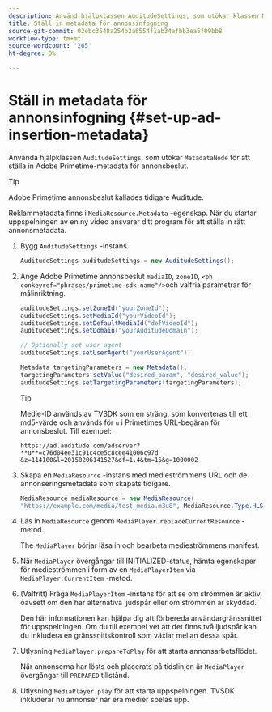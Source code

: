 ```yaml
---
description: Använd hjälpklassen AuditudeSettings, som utökar klassen MetadataNode, för att ställa in Adobe Primetime-metadata för annonsbeslut.
title: Ställ in metadata för annonsinfogning
source-git-commit: 02ebc3548a254b2a6554f1ab34afbb3ea5f09bb8
workflow-type: tm+mt
source-wordcount: '265'
ht-degree: 0%

---
```


# Ställ in metadata för annonsinfogning {#set-up-ad-insertion-metadata}

Använda hjälpklassen `AuditudeSettings`, som utökar `MetadataNode` för att ställa in Adobe Primetime-metadata för annonsbeslut.

>[!TIP]
>
>Adobe Primetime annonsbeslut kallades tidigare Auditude.

Reklammetadata finns i `MediaResource.Metadata` -egenskap. När du startar uppspelningen av en ny video ansvarar ditt program för att ställa in rätt annonsmetadata.

1. Bygg `AuditudeSettings` -instans.

   ```java
   AuditudeSettings auditudeSettings = new AuditudeSettings();
   ```

1. Ange Adobe Primetime annonsbeslut `mediaID`, `zoneID`, `<ph conkeyref="phrases/primetime-sdk-name"/>`och valfria parametrar för målinriktning.

   ```java
   auditudeSettings.setZoneId("yourZoneId"); 
   auditudeSettings.setMediaId("yourVideoId"); 
   auditudeSettings.setDefaultMediaId("defVideoId"); 
   auditudeSettings.setDomain("yourAuditudeDomain"); 
   
   // Optionally set user agent  
   auditudeSettings.setUserAgent("yourUserAgent"); 
   
   Metadata targetingParameters = new Metadata(); 
   targetingParameters.setValue("desired_param", "desired_value"); 
   auditudeSettings.setTargetingParameters(targetingParameters);
   ```

   >[!TIP]
   >
   >Medie-ID används av TVSDK som en sträng, som konverteras till ett md5-värde och används för `u` i Primetimes URL-begäran för annonsbeslut. Till exempel:
   >
   >`https://ad.auditude.com/adserver? **u**=c76d04ee31c91c4ce5c8cee41006c97d &z=114100&l=20150206141527&of=1.4&tm=15&g=1000002`

1. Skapa en `MediaResource` -instans med medieströmmens URL och de annonseringsmetadata som skapats tidigare.

   ```java
   MediaResource mediaResource = new MediaResource( 
   "https://example.com/media/test_media.m3u8", MediaResource.Type.HLS, Metadata);
   ```

1. Läs in `MediaResource` genom `MediaPlayer.replaceCurrentResource` -metod.

   The `MediaPlayer` börjar läsa in och bearbeta medieströmmens manifest.

1. När `MediaPlayer` övergångar till INITIALIZED-status, hämta egenskaper för medieströmmen i form av en `MediaPlayerItem` via `MediaPlayer.CurrentItem` -metod.
1. (Valfritt) Fråga `MediaPlayerItem` -instans för att se om strömmen är aktiv, oavsett om den har alternativa ljudspår eller om strömmen är skyddad.

   Den här informationen kan hjälpa dig att förbereda användargränssnittet för uppspelningen. Om du till exempel vet att det finns två ljudspår kan du inkludera en gränssnittskontroll som växlar mellan dessa spår.

1. Utlysning `MediaPlayer.prepareToPlay` för att starta annonsarbetsflödet.

   När annonserna har lösts och placerats på tidslinjen är `MediaPlayer` övergångar till `PREPARED` tillstånd.
1. Utlysning `MediaPlayer.play` för att starta uppspelningen.
TVSDK inkluderar nu annonser när era medier spelas upp.
